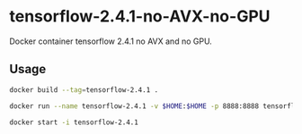 # tensorflow-2.4.1-no-AVX-no-GPU
Docker container tensorflow 2.4.1 no AVX and no GPU.

## Usage

```bash
docker build --tag=tensorflow-2.4.1 .
```

```bash
docker run --name tensorflow-2.4.1 -v $HOME:$HOME -p 8888:8888 tensorflow-2.4.1
```

```bash
docker start -i tensorflow-2.4.1
```
